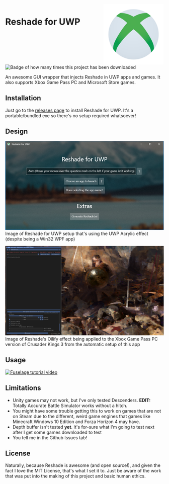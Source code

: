 <img src="https://raw.githubusercontent.com/MilkyDeveloper/dump/%F0%9F%96%BC/xbox-256.png" height="192" width="192" alt="Xbox logo" align="right" />

# Reshade for UWP
![Badge of how many times this project has been downloaded](https://shields.io/github/downloads/MilkyDeveloper/ReshadeForUWP/total)

An awesome GUI wrapper that injects Reshade in UWP apps and games. It also supports Xbox Game Pass PC and Microsoft Store games.

## Installation

Just go to the [releases page](https://github.com/MilkyDeveloper/ReshadeForUWP/releases/) to install Reshade for UWP. It's a portable/bundled exe so there's no setup required whatsoever!

## Design

![Image of Reshade for UWP setup](https://raw.githubusercontent.com/MilkyDeveloper/dump/%F0%9F%96%BC/Reshade%20for%20UWP%2012_26_2020%209_18_07%20PM.png)
Image of Reshade for UWP setup that's using the UWP Acrylic effect (despite being a Win32 WPF app)

![Image of the Reshade Oilify effect being applied to the Xbox Game Pass PC version of Crusader Kings 3](https://raw.githubusercontent.com/MilkyDeveloper/dump/%F0%9F%96%BC/Crusader%20Kings%20III%2012_26_2020%209_21_55%20PM.png)
Image of Reshade's Oilify effect being applied to the Xbox Game Pass PC version of Crusader Kings 3 from the automatic setup of this app

## Usage

[![Fuselage tutorial video](https://raw.githubusercontent.com/MilkyDeveloper/dump/%F0%9F%96%BC/youtube-clickbait%F0%9F%98%B2%F0%9F%98%B2%F0%9F%98%B2.png)](https://youtu.be/DfN5sefhQj8)

## Limitations

* Unity games may not work, but I've only tested Descenders. **EDIT:** Totally Accurate Battle Simulator works without a hitch.
* You might have some trouble getting this to work on games that are not on Steam due to the different, weird game engines that games like Minecraft Windows 10 Edition and Forza Horizon 4 may have.
* Depth buffer isn't tested **yet**. It's for-sure what I'm going to test next after I get some games downloaded to test
* You tell me in the Github Issues tab!

## License

Naturally, because Reshade is awesome (and open source!), and given the fact I love the MIT License, that's what I set it to. Just be aware of the work that was put into the making of this project and basic human ethics.
